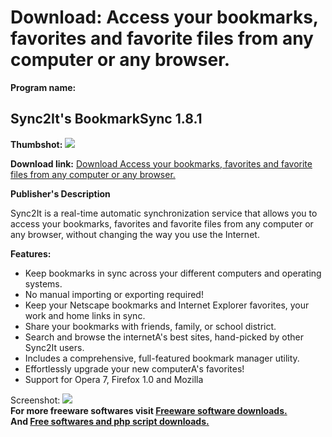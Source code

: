 # Download: Access your bookmarks, favorites and favorite files from any computer or any browser.

**Program name:**

## Sync2It's BookmarkSync 1.8.1

  
**Thumbshot:** ![](http://www.freewarefiles.com/screenshot/bookmarksync_md.gif)   
  
**Download link:** [Download Access your bookmarks, favorites and favorite files from any computer or any browser.](http://freesoftwares.boysofts.com/SyncIts-BookmarkSync_program_14594.html)  
  


**Publisher's Description**  
  


Sync2It is a real-time automatic synchronization service that allows you to access your bookmarks, favorites and favorite files from any computer or any browser, without changing the way you use the Internet. 

**Features:**

  * Keep bookmarks in sync across your different computers and operating systems. 
  * No manual importing or exporting required! 
  * Keep your Netscape bookmarks and Internet Explorer favorites, your work and home links in sync. 
  * Share your bookmarks with friends, family, or school district. 
  * Search and browse the internetA's best sites, hand-picked by other Sync2It users. 
  * Includes a comprehensive, full-featured bookmark manager utility. 
  * Effortlessly upgrade your new computerA's favorites! 
  * Support for Opera 7, Firefox 1.0 and Mozilla 

  
  
Screenshot: ![](http://www.freewarefiles.com/screenshot/bookmarksync.gif)   
**For more freeware softwares visit [Freeware software downloads.](http://freesoftwares.boysofts.com/)**   
**And [Free softwares and php script downloads.](http://www.boysofts.com/)**
